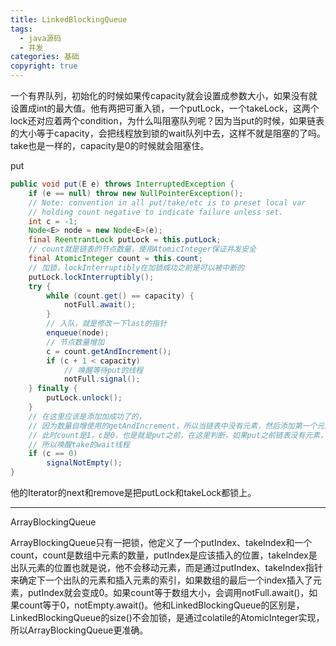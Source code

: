 ```yaml
---
title: LinkedBlockingQueue
tags:
  - java源码
  - 并发
categories: 基础
copyright: true
---
```


一个有界队列，初始化的时候如果传capacity就会设置成参数大小，如果没有就设置成int的最大值。他有两把可重入锁，一个putLock，一个takeLock，这两个lock还对应着两个condition，为什么叫阻塞队列呢？因为当put的时候，如果链表的大小等于capacity，会把线程放到锁的wait队列中去，这样不就是阻塞的了吗。take也是一样的，capacity是0的时候就会阻塞住。

put

```java
public void put(E e) throws InterruptedException {
    if (e == null) throw new NullPointerException();
    // Note: convention in all put/take/etc is to preset local var
    // holding count negative to indicate failure unless set.
    int c = -1;
    Node<E> node = new Node<E>(e);
    final ReentrantLock putLock = this.putLock;
    // count就是链表的节点数量，使用AtomicInteger保证并发安全
    final AtomicInteger count = this.count;
    // 加锁，lockInterruptibly在加锁成功之前是可以被中断的
    putLock.lockInterruptibly();
    try {
        while (count.get() == capacity) {
            notFull.await();
        }
        // 入队，就是修改一下last的指针
        enqueue(node);
        // 节点数量增加
        c = count.getAndIncrement();
        if (c + 1 < capacity)
            // 唤醒等待put的线程
            notFull.signal();
    } finally {
        putLock.unlock();
    }
    // 在这里应该是添加加成功了的，
    // 因为数量自增使用的getAndIncrement，所以当链表中没有元素，然后添加第一个元素走到这里
    // 此时count是1，c是0，也是就是put之前，在这里判断，如果put之前链表没有元素，name可能有线程take被阻塞了
    // 所以唤醒take的wait线程
    if (c == 0)
        signalNotEmpty();
}
```

他的Iterator的next和remove是把putLock和takeLock都锁上。

***

ArrayBlockingQueue

ArrayBlockingQueue只有一把锁，他定义了一个putIndex、takeIndex和一个count，count是数组中元素的数量，putIndex是应该插入的位置，takeIndex是出队元素的位置也就是说，他不会移动元素，而是通过putIndex、takeIndex指针来确定下一个出队的元素和插入元素的索引，如果数组的最后一个index插入了元素，putIndex就会变成0。如果count等于数组大小，会调用notFull.await()，如果count等于0，notEmpty.await()。他和LinkedBlockingQueue的区别是，LinkedBlockingQueue的size()不会加锁，是通过colatile的AtomicInteger实现，所以ArrayBlockingQueue更准确。

